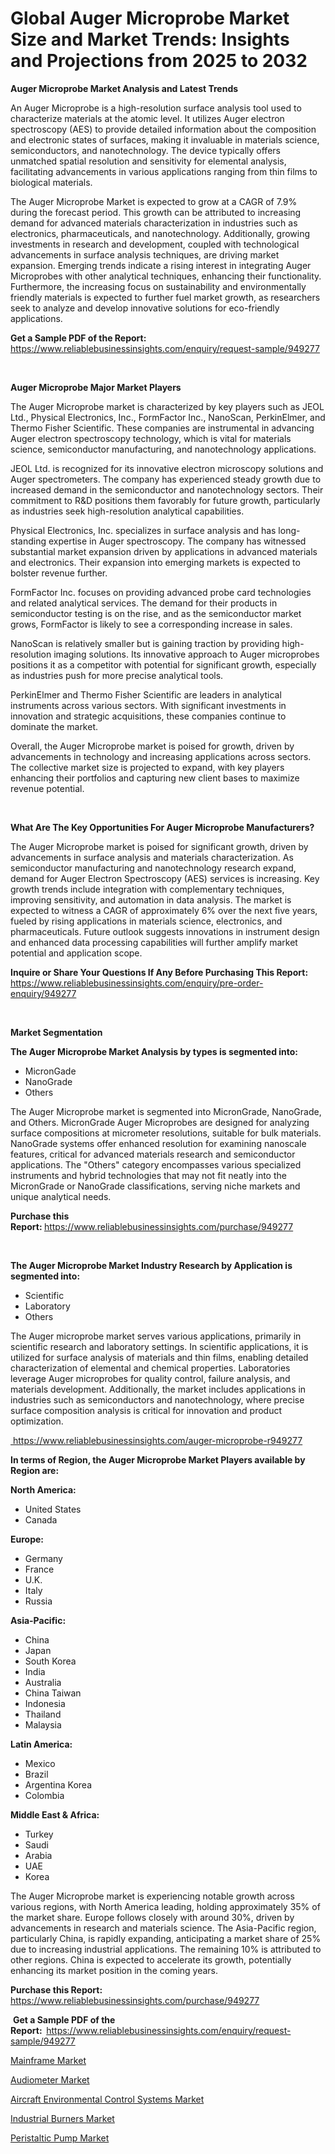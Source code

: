 <p><h1>Global Auger Microprobe Market Size and Market Trends: Insights and Projections from 2025 to 2032</h1></p><p><strong>Auger Microprobe Market Analysis and Latest Trends</strong></p>
<p><p>An Auger Microprobe is a high-resolution surface analysis tool used to characterize materials at the atomic level. It utilizes Auger electron spectroscopy (AES) to provide detailed information about the composition and electronic states of surfaces, making it invaluable in materials science, semiconductors, and nanotechnology. The device typically offers unmatched spatial resolution and sensitivity for elemental analysis, facilitating advancements in various applications ranging from thin films to biological materials.</p><p>The Auger Microprobe Market is expected to grow at a CAGR of 7.9% during the forecast period. This growth can be attributed to increasing demand for advanced materials characterization in industries such as electronics, pharmaceuticals, and nanotechnology. Additionally, growing investments in research and development, coupled with technological advancements in surface analysis techniques, are driving market expansion. Emerging trends indicate a rising interest in integrating Auger Microprobes with other analytical techniques, enhancing their functionality. Furthermore, the increasing focus on sustainability and environmentally friendly materials is expected to further fuel market growth, as researchers seek to analyze and develop innovative solutions for eco-friendly applications.</p></p>
<p><strong>Get a Sample PDF of the Report:&nbsp;</strong> <a href="https://www.reliablebusinessinsights.com/enquiry/request-sample/949277?utm_campaign=1837&utm_medium=2&utm_source=Github&utm_content=ia&utm_term=23022025&utm_id=auger-microprobe">https://www.reliablebusinessinsights.com/enquiry/request-sample/949277</a></p>
<p>&nbsp;</p>
<p><strong>Auger Microprobe Major Market Players</strong></p>
<p><p>The Auger Microprobe market is characterized by key players such as JEOL Ltd., Physical Electronics, Inc., FormFactor Inc., NanoScan, PerkinElmer, and Thermo Fisher Scientific. These companies are instrumental in advancing Auger electron spectroscopy technology, which is vital for materials science, semiconductor manufacturing, and nanotechnology applications.</p><p>JEOL Ltd. is recognized for its innovative electron microscopy solutions and Auger spectrometers. The company has experienced steady growth due to increased demand in the semiconductor and nanotechnology sectors. Their commitment to R&D positions them favorably for future growth, particularly as industries seek high-resolution analytical capabilities.</p><p>Physical Electronics, Inc. specializes in surface analysis and has long-standing expertise in Auger spectroscopy. The company has witnessed substantial market expansion driven by applications in advanced materials and electronics. Their expansion into emerging markets is expected to bolster revenue further.</p><p>FormFactor Inc. focuses on providing advanced probe card technologies and related analytical services. The demand for their products in semiconductor testing is on the rise, and as the semiconductor market grows, FormFactor is likely to see a corresponding increase in sales.</p><p>NanoScan is relatively smaller but is gaining traction by providing high-resolution imaging solutions. Its innovative approach to Auger microprobes positions it as a competitor with potential for significant growth, especially as industries push for more precise analytical tools.</p><p>PerkinElmer and Thermo Fisher Scientific are leaders in analytical instruments across various sectors. With significant investments in innovation and strategic acquisitions, these companies continue to dominate the market.</p><p>Overall, the Auger Microprobe market is poised for growth, driven by advancements in technology and increasing applications across sectors. The collective market size is projected to expand, with key players enhancing their portfolios and capturing new client bases to maximize revenue potential.</p></p>
<p>&nbsp;</p>
<p><strong>What Are The Key Opportunities For Auger Microprobe Manufacturers?</strong></p>
<p><p>The Auger Microprobe market is poised for significant growth, driven by advancements in surface analysis and materials characterization. As semiconductor manufacturing and nanotechnology research expand, demand for Auger Electron Spectroscopy (AES) services is increasing. Key growth trends include integration with complementary techniques, improving sensitivity, and automation in data analysis. The market is expected to witness a CAGR of approximately 6% over the next five years, fueled by rising applications in materials science, electronics, and pharmaceuticals. Future outlook suggests innovations in instrument design and enhanced data processing capabilities will further amplify market potential and application scope.</p></p>
<p><strong>Inquire or Share Your Questions If Any Before Purchasing This Report:</strong> <a href="https://www.reliablebusinessinsights.com/enquiry/pre-order-enquiry/949277?utm_campaign=1837&utm_medium=2&utm_source=Github&utm_content=ia&utm_term=23022025&utm_id=auger-microprobe">https://www.reliablebusinessinsights.com/enquiry/pre-order-enquiry/949277</a></p>
<p>&nbsp;</p>
<p><strong>Market Segmentation</strong></p>
<p><strong>The Auger Microprobe Market Analysis by types is segmented into:</strong></p>
<p><ul><li>MicronGade</li><li>NanoGrade</li><li>Others</li></ul></p>
<p><p>The Auger Microprobe market is segmented into MicronGrade, NanoGrade, and Others. MicronGrade Auger Microprobes are designed for analyzing surface compositions at micrometer resolutions, suitable for bulk materials. NanoGrade systems offer enhanced resolution for examining nanoscale features, critical for advanced materials research and semiconductor applications. The "Others" category encompasses various specialized instruments and hybrid technologies that may not fit neatly into the MicronGrade or NanoGrade classifications, serving niche markets and unique analytical needs.</p></p>
<p><strong>Purchase this Report:&nbsp;</strong><a href="https://www.reliablebusinessinsights.com/purchase/949277?utm_campaign=1837&utm_medium=2&utm_source=Github&utm_content=ia&utm_term=23022025&utm_id=auger-microprobe">https://www.reliablebusinessinsights.com/purchase/949277</a></p>
<p>&nbsp;</p>
<p><strong>The Auger Microprobe Market Industry Research by Application is segmented into:</strong></p>
<p><ul><li>Scientific</li><li>Laboratory</li><li>Others</li></ul></p>
<p><p>The Auger microprobe market serves various applications, primarily in scientific research and laboratory settings. In scientific applications, it is utilized for surface analysis of materials and thin films, enabling detailed characterization of elemental and chemical properties. Laboratories leverage Auger microprobes for quality control, failure analysis, and materials development. Additionally, the market includes applications in industries such as semiconductors and nanotechnology, where precise surface composition analysis is critical for innovation and product optimization.</p></p>
<p><a href="https://www.reliablebusinessinsights.com/auger-microprobe-r949277?utm_campaign=1837&utm_medium=2&utm_source=Github&utm_content=ia&utm_term=23022025&utm_id=auger-microprobe">&nbsp;https://www.reliablebusinessinsights.com/auger-microprobe-r949277</a></p>
<p><strong>In terms of Region, the Auger Microprobe Market Players available by Region are:</strong></p>
<p>
    <p> <strong> North America: </strong>
        <ul>
            <li>United States</li>
            <li>Canada</li>
        </ul>
        </p> 
    <p> <strong> Europe: </strong>
        <ul>
            <li>Germany</li>
            <li>France</li>
            <li>U.K.</li>
            <li>Italy</li>
            <li>Russia</li>
        </ul>
        </p> 
    <p> <strong> Asia-Pacific: </strong>
        <ul>
            <li>China</li>
            <li>Japan</li>
            <li>South Korea</li>
            <li>India</li>
            <li>Australia</li>
            <li>China Taiwan</li>
            <li>Indonesia</li>
            <li>Thailand</li>
            <li>Malaysia</li>
        </ul>
        </p> 
    <p> <strong> Latin America: </strong>
        <ul>
            <li>Mexico</li>
            <li>Brazil</li>
            <li>Argentina Korea</li>
            <li>Colombia</li>
        </ul>
        </p> 
    <p> <strong> Middle East & Africa: </strong>
        <ul>
            <li>Turkey</li>
            <li>Saudi</li>
            <li>Arabia</li>
            <li>UAE</li>
            <li>Korea</li>
        </ul>
    </p>
    </p>
<p><p>The Auger Microprobe market is experiencing notable growth across various regions, with North America leading, holding approximately 35% of the market share. Europe follows closely with around 30%, driven by advancements in research and materials science. The Asia-Pacific region, particularly China, is rapidly expanding, anticipating a market share of 25% due to increasing industrial applications. The remaining 10% is attributed to other regions. China is expected to accelerate its growth, potentially enhancing its market position in the coming years.</p></p>
<p><strong>Purchase this Report: </strong><a href="https://www.reliablebusinessinsights.com/purchase/949277?utm_campaign=1837&utm_medium=2&utm_source=Github&utm_content=ia&utm_term=23022025&utm_id=auger-microprobe">https://www.reliablebusinessinsights.com/purchase/949277</a></p>
<p>&nbsp;<strong>Get a Sample PDF of the Report:&nbsp;&nbsp;</strong><a href="https://www.reliablebusinessinsights.com/enquiry/request-sample/949277?utm_campaign=1837&utm_medium=2&utm_source=Github&utm_content=ia&utm_term=23022025&utm_id=auger-microprobe">https://www.reliablebusinessinsights.com/enquiry/request-sample/949277</a></p>
<p><strong></strong></p>
<p><p><a href="https://github.com/wakerizaak8g/Market-Research-Report-List-1/blob/main/mainframe-market.md?utm_campaign=1837&utm_medium=2&utm_source=Github&utm_content=ia&utm_term=23022025&utm_id=auger-microprobe">Mainframe Market</a></p><p><a href="https://github.com/leijavaagexo/Market-Research-Report-List-1/blob/main/audiometer-market.md?utm_campaign=1837&utm_medium=2&utm_source=Github&utm_content=ia&utm_term=23022025&utm_id=auger-microprobe">Audiometer Market</a></p><p><a href="https://github.com/tsininazzy/Market-Research-Report-List-1/blob/main/aircraft-environmental-control-systems-market.md?utm_campaign=1837&utm_medium=2&utm_source=Github&utm_content=ia&utm_term=23022025&utm_id=auger-microprobe">Aircraft Environmental Control Systems Market</a></p><p><a href="https://github.com/tanckfelli84/Market-Research-Report-List-1/blob/main/industrial-burners-market.md?utm_campaign=1837&utm_medium=2&utm_source=Github&utm_content=ia&utm_term=23022025&utm_id=auger-microprobe">Industrial Burners Market</a></p><p><a href="https://github.com/mandyhunttrb/Market-Research-Report-List-1/blob/main/peristaltic-pump-market.md?utm_campaign=1837&utm_medium=2&utm_source=Github&utm_content=ia&utm_term=23022025&utm_id=auger-microprobe">Peristaltic Pump Market</a></p></p>